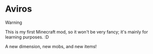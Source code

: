 # Aviros

> [!WARNING]
> This is my first Minecraft mod, so it won't be very fancy; it's mainly for learning purposes. :D

A new dimension, new mobs, and new items!